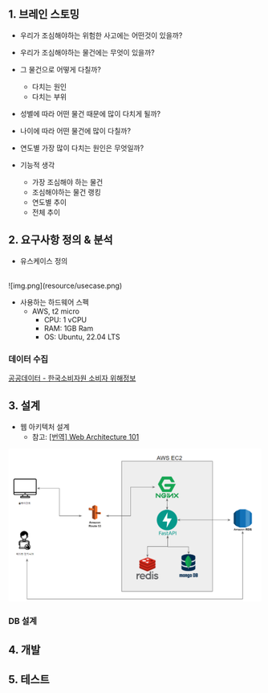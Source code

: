 ## 1. 브레인 스토밍
- 우리가 조심해야하는 위험한 사고에는 어떤것이 있을까?
- 우리가 조심해야하는 물건에는 무엇이 있을까?
- 그 물건으로 어떻게 다칠까?
  - 다치는 원인
  - 다치는 부위
- 성별에 따라 어떤 물건 때문에 많이 다치게 될까?
- 나이에 따라 어떤 물건에 많이 다칠까?
- 연도별 가장 많이 다치는 원인은 무엇일까?

- 기능적 생각
    - 가장 조심해야 하는 물건
    - 조심해야하는 물건 랭킹
    - 연도별 추이
    - 전체 추이

## 2. 요구사항 정의 & 분석
- 유스케이스 정의
<br>
![img.png](resource/usecase.png)

- 사용하는 하드웨어 스펙
  - AWS, t2 micro 
    - CPU: 1 vCPU 
    - RAM: 1GB Ram
    - OS: Ubuntu, 22.04 LTS
### 데이터 수집
[공공데이터 - 한국소비자원 소비자 위해정보](https://www.data.go.kr/data/3040719/fileData.do?recommendDataYn=Y)

## 3. 설계
- 웹 아키텍처 설계
  - 참고: [[번역] Web Architecture 101](https://scvgoe.github.io/2018-12-25-%EB%B2%88%EC%97%AD-Web-Architecture-101/)

![img.png](resource/web_architecture.png)

### DB 설계

## 4. 개발

## 5. 테스트
